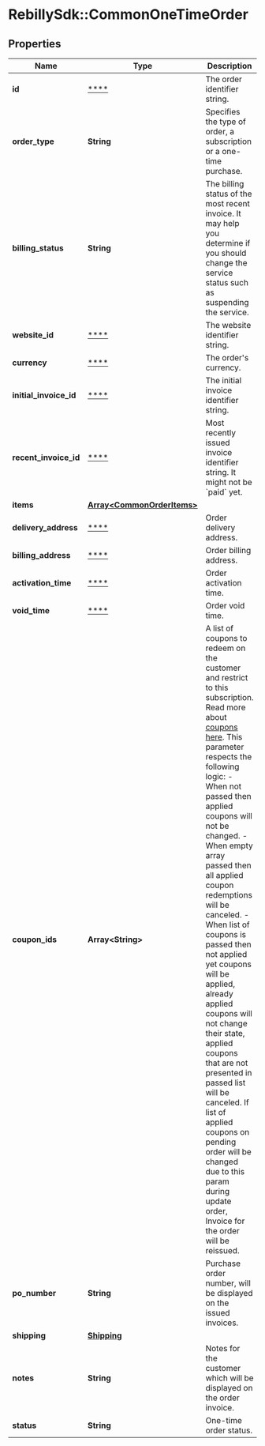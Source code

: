 # RebillySdk::CommonOneTimeOrder

## Properties
Name | Type | Description | Notes
------------ | ------------- | ------------- | -------------
**id** | [****](.md) | The order identifier string. | [optional] 
**order_type** | **String** | Specifies the type of order, a subscription or a one-time purchase.  | [optional] [default to &#x27;subscription-order&#x27;]
**billing_status** | **String** | The billing status of the most recent invoice.  It may help you determine if you should change the service status such as suspending the service.  | [optional] 
**website_id** | [****](.md) | The website identifier string. | [optional] 
**currency** | [****](.md) | The order&#x27;s currency. | [optional] 
**initial_invoice_id** | [****](.md) | The initial invoice identifier string. | [optional] 
**recent_invoice_id** | [****](.md) | Most recently issued invoice identifier string. It might not be &#x60;paid&#x60; yet. | [optional] 
**items** | [**Array&lt;CommonOrderItems&gt;**](CommonOrderItems.md) |  | [optional] 
**delivery_address** | [****](.md) | Order delivery address. | [optional] 
**billing_address** | [****](.md) | Order billing address. | [optional] 
**activation_time** | [****](.md) | Order activation time. | [optional] 
**void_time** | [****](.md) | Order void time. | [optional] 
**coupon_ids** | **Array&lt;String&gt;** | A list of coupons to redeem on the customer and restrict to this subscription. Read more about [coupons here](https://docs.rebilly.com/docs/dashboard/marketing/coupons-and-discounts/).  This parameter respects the following logic:  - When not passed then applied coupons will not be changed.  - When empty array passed then all applied coupon redemptions will be canceled.  - When list of coupons is passed then not applied yet coupons will be applied, already applied coupons will not change their state, applied coupons that are not presented in passed list will be canceled.  If list of applied coupons on pending order will be changed due to this param during update order,  Invoice for the order will be reissued.  | [optional] 
**po_number** | **String** | Purchase order number, will be displayed on the issued invoices. | [optional] 
**shipping** | [**Shipping**](Shipping.md) |  | [optional] 
**notes** | **String** | Notes for the customer which will be displayed on the order invoice. | [optional] 
**status** | **String** | One-time order status. | [optional] 

